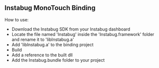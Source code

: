 Instabug MonoTouch Binding
--------------------------

How to use:

- Download the Instabug SDK from your Instabug dashboard
- Locate the file named 'Instabug' inside the 'Instabug.framework' folder and rename it to 'libInstabug.a'
- Add 'libInstabug.a' to the binding project
- Build
- Add a reference to the built dll
- Add the Instabug.bundle folder to your project
